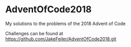 # AdventOfCode2018
My solutions to the problems of the 2018 Advent of Code

Challenges can be found at https://github.com/JakeFeiler/AdventOfCode2018.git
